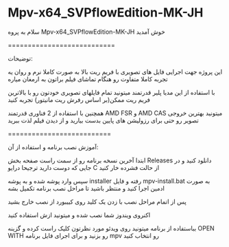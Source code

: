 # Mpv-x64_SVPflowEdition-MK-JH
سلام
 به پروه Mpv-x64_SVPflowEdition-MK-JH خوش آمدید

===========================

توضیحات:

این پروژه جهت اجرایی فایل های تصویری با فریم ریت بالا به صورت کاملا نرم و روان یه تجربه کاملا متفاوت رو هنگام تماشای فیلم براتون به ارمغان میاره

با استفاده از این مدیا پلیر قدرتمند میتونید تمام فایلهای تصویری خودتون رو با بالاترین فریم ریت ممکن(بر اساس رفرش ریت مانیتور) تجربه کنید

همچنین با استفاده از 2 فناوری قدرتمند AMD FSR و AMD CAS میتونید بهترین خروجی تصویر رو حتی برای رزولیشن های پایین بدست بیارید و از دیدن فیلم لذت ببرید

==========================

آموزش نصب برنامه و استفاده از آن:

ابتدا آخرین نسخه برنامه رو از سمت راست صفحه بخش Releases دانلود کنید و در جایی که دوست دارید ترجیحا درایو C از حالت فشرده خار کنید

سپس وارد پوشه شده و به پوشه installer رفته و فایل mpv-install.bat به صورت ادمین اجرا کنید و منتظر باشید تا مراحل نصب برنامه تکمیل بشه

پس از اتمام مراحل نصب با زدن یک کلید روی کییبورد از نصب خارج بشید 

اکنروی ویندوز شما نصب شده  و میتونید ازش استفاده کنید

بباستفاده از برنامه میتونید روی ویدئو مورد نظرتون کلیک راست کرده و گزینه OPEN WITH رو بزنید و برای اجرای فایل برنامه mpv رو انتخاب کنید
